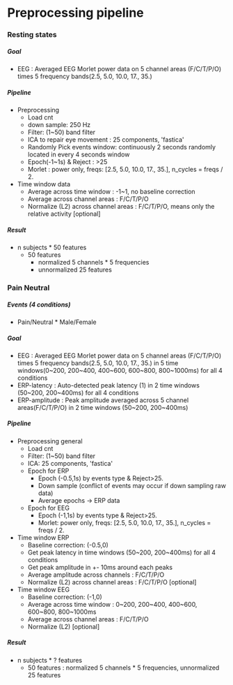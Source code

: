 # Preprocessing pipeline

### Resting states

##### Goal

- EEG : Averaged EEG Morlet power data on 5 channel areas (F/C/T/P/O) times 5 frequency bands(2.5, 5.0, 10.0, 17., 35.)

##### Pipeline

- Preprocessing
  - Load cnt 
  - down sample: 250 Hz
  - Filter: (1~50) band filter
  - ICA to repair eye movement : 25 components, 'fastica'
  - Randomly Pick events window:  continuously 2 seconds randomly located in every 4 seconds window
  - Epoch(-1~1s) & Reject : >25
  - Morlet : power only,  freqs: [2.5, 5.0, 10.0, 17., 35.],  n_cycles = freqs / 2.
- Time window data
  - Average across time window : -1~1, no baseline correction
  - Average across channel areas : F/C/T/P/O
  - Normalize (L2) across channel areas : F/C/T/P/O, means only the relative activity [optional]

##### Result

- n subjects * 50 features
  - 50 features 
    - normalized 5 channels * 5 frequencies
    - unnormalized 25 features  



### Pain Neutral

##### Events (4 conditions)

- Pain/Neutral * Male/Female

##### Goal

- EEG : Averaged EEG Morlet power data on 5 channel areas (F/C/T/P/O) times 5 frequency bands(2.5, 5.0, 10.0, 17., 35.) in 5 time windows(0~200, 200~400, 400~600, 600~800, 800~1000ms)  for all 4 conditions
- ERP-latency : Auto-detected peak latency (1) in 2 time windows (50~200, 200~400ms) for all 4 conditions
- ERP-amplitude : Peak amplitude averaged across 5 channel areas(F/C/T/P/O)  in 2 time windows (50~200, 200~400ms)

##### Pipeline

- Preprocessing general
  - Load cnt
  - Filter:  (1~50) band filter
  - ICA:  25 components, 'fastica'
  - Epoch for ERP
    - Epoch (-0.5,1s) by events type & Reject>25.
    - Down sample (conflict of events may occur if down sampling raw data)
    - Average epochs -> ERP data
  - Epoch for  EEG
    - Epoch (-1,1s) by events type & Reject>25.
    - Morlet: power only, freqs: [2.5, 5.0, 10.0, 17., 35.],  n_cycles = freqs / 2.
- Time window ERP
  - Baseline correction: (-0.5,0)
  - Get peak latency in time windows (50~200, 200~400ms) for all 4 conditions
  - Get peak amplitude in +- 10ms around each peaks
  - Average amplitude across channels : F/C/T/P/O
  - Normalize (L2) across channel areas : F/C/T/P/O [optional]
- Time window EEG
  - Baseline correction: (-1,0)
  - Average across time window : 0~200, 200~400, 400~600, 600~800, 800~1000ms
  - Average across channel areas : F/C/T/P/O
  - Normalize (L2) [optional]

##### Result

- n subjects * ? features
  - 50 features : normalized 5 channels * 5 frequencies, unnormalized 25 features  